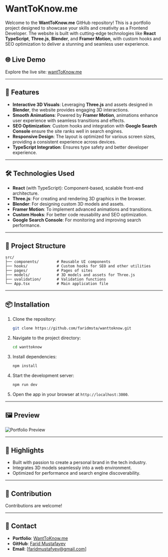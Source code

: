 # WantToKnow.me

Welcome to the **WantToKnow.me** GitHub repository! This is a portfolio project designed to showcase your skills and creativity as a Frontend Developer. The website is built with cutting-edge technologies like **React TypeScript**, **Three.js**, **Blender**, and **Framer Motion**, with custom hooks and SEO optimization to deliver a stunning and seamless user experience.

## 🌐 Live Demo

Explore the live site: [wantToKnow.me](https://www.wanttoknow.me/)

---

## 🚀 Features

- **Interactive 3D Visuals**: Leveraging **Three.js** and assets designed in **Blender**, the website provides engaging 3D interactions.
- **Smooth Animations**: Powered by **Framer Motion**, animations enhance user experience with seamless transitions and effects.
- **SEO Optimization**: Custom hooks and integration with **Google Search Console** ensure the site ranks well in search engines.
- **Responsive Design**: The layout is optimized for various screen sizes, providing a consistent experience across devices.
- **TypeScript Integration**: Ensures type safety and better developer experience.

---

## 🛠️ Technologies Used

- **React** (with TypeScript): Component-based, scalable front-end architecture.
- **Three.js**: For creating and rendering 3D graphics in the browser.
- **Blender**: For designing custom 3D models and assets.
- **Framer Motion**: To implement advanced animations and transitions.
- **Custom Hooks**: For better code reusability and SEO optimization.
- **Google Search Console**: For monitoring and improving search performance.

---

## 📂 Project Structure

```plaintext
src/
├── components/        # Reusable UI components
├── hooks/             # Custom hooks for SEO and other utilities
├── pages/             # Pages of sites
├── models/            # 3D models and assets for Three.js
├── uvalidation/       # Validation functions
└── App.tsx            # Main application file
```

---

## 📦 Installation

1. Clone the repository:

   ```bash
   git clone https://github.com/faridmsta/wanttoknow.git
   ```

2. Navigate to the project directory:

   ```bash
   cd wanttoknow
   ```

3. Install dependencies:

   ```bash
   npm install
   ```

4. Start the development server:

   ```bash
   npm run dev
   ```

5. Open the app in your browser at `http://localhost:3000`.

---

## 🖼️ Preview

![Portfolio Preview](https://media.licdn.com/dms/image/v2/D4E22AQGJRBjpZfgH4w/feedshare-shrink_2048_1536/B4EZQsqjlPGYAw-/0/1735916143861?e=1739404800&v=beta&t=O_lsT8wRikdmZ8D5ODeOd8zgc0ihD_RQSpolT0oPEs0)  


---

## 🌟 Highlights

- Built with passion to create a personal brand in the tech industry.
- Integrates 3D models seamlessly into a web environment.
- Optimized for performance and search engine discoverability.

---

## 🤝 Contribution

Contributions are welcome!

---

## 📧 Contact

- **Portfolio**: [WantToKnow.me](https://www.wanttoknow.me/)  
- **GitHub**: [Farid Mustafayev](https://github.com/faridmsta)  
- **Email**: [faridmustafyev@gmail.com]



